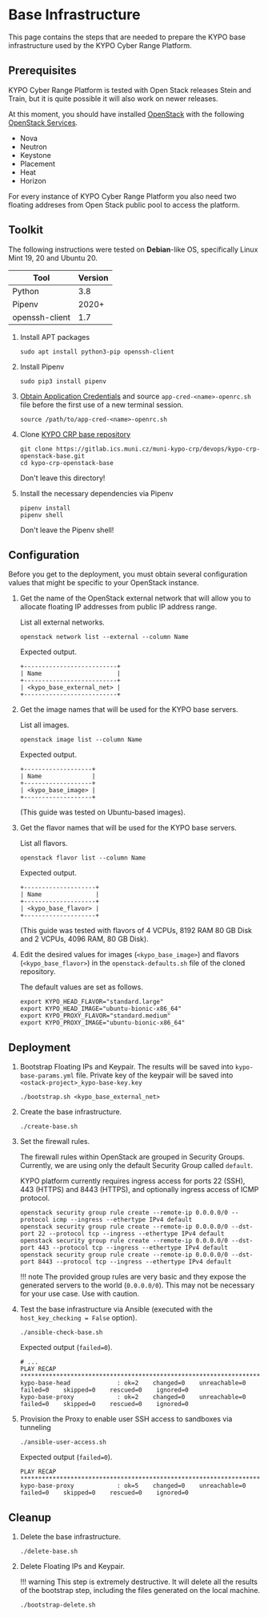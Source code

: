 # Base Infrastructure

This page contains the steps that are needed to prepare the KYPO base
infrastructure used by the KYPO Cyber Range Platform.

## Prerequisites

KYPO Cyber Range Platform is tested with Open Stack releases Stein and Train, but it is quite possible it will also work on newer releases.

At this moment, you should have installed [OpenStack](https://docs.openstack.org/install-guide/) with the following [OpenStack Services](https://www.openstack.org/software/project-navigator/openstack-components).

- Nova
- Neutron
- Keystone
- Placement
- Heat
- Horizon

For every instance of KYPO Cyber Range Platform you also need two floating addreses from Open Stack public pool to access the platform. 

## Toolkit

The following instructions were tested on **Debian**-like OS, specifically Linux Mint 19, 20 and Ubuntu 20.

| Tool                  | Version |
| ----                  | ------  |
| Python                | 3.8     |
| Pipenv                | 2020+   |
| openssh-client        | 1.7     |

1. Install APT packages

    ```shell
    sudo apt install python3-pip openssh-client
    ```
    
2. Install Pipenv

    ```shell
    sudo pip3 install pipenv
    ```
    
3. [Obtain Application Credentials](https://docs.openstack.org/keystone/ussuri/user/application_credentials.html) and source `app-cred-<name>-openrc.sh` file before the first use of a new terminal session.

    ```shell
    source /path/to/app-cred-<name>-openrc.sh
    ```

4. Clone [KYPO CRP base repository](https://gitlab.ics.muni.cz/muni-kypo-crp/devops/kypo-crp-openstack-base)

    ```shell
    git clone https://gitlab.ics.muni.cz/muni-kypo-crp/devops/kypo-crp-openstack-base.git
    cd kypo-crp-openstack-base
    ```
    
    Don't leave this directory!
  
5. Install the necessary dependencies via Pipenv

    ```shell    
    pipenv install
    pipenv shell
    ```
    Don't leave the Pipenv shell!

## Configuration

Before you get to the deployment, you must obtain several configuration values that might be specific to your OpenStack instance.

1. Get the name of the OpenStack external network that will allow you to allocate floating IP addresses from public IP address range.

    List all external networks.

    ```shell
    openstack network list --external --column Name
    ```

    Expected output.

    ```shell
    +--------------------------+
    | Name                     |
    +--------------------------+
    | <kypo_base_external_net> |
    +--------------------------+
    ```
    
2. Get the image names that will be used for the KYPO base servers. 

    List all images.

    ```shell
    openstack image list --column Name
    ```
    
    Expected output.
    
    ```
    +-------------------+
    | Name              |
    +-------------------+
    | <kypo_base_image> |
    +-------------------+
    ```
   
    (This guide was tested on Ubuntu-based images).
    
3. Get the flavor names that will be used for the KYPO base servers.

    List all flavors.
    
    ```shell
    openstack flavor list --column Name
    ```
    
    Expected output.
    
    ```
    +--------------------+
    | Name               |
    +--------------------+
    | <kypo_base_flavor> |
    +--------------------+
    ```
   
    (This guide was tested with flavors of 4 VCPUs, 8192 RAM 80 GB Disk and 2 VCPUs, 4096 RAM, 80 GB Disk).

4. Edit the desired values for images (`<kypo_base_image>`) and flavors (`<kypo_base_flavor>`) in the `openstack-defaults.sh` file of the cloned repository.
    
    The default values are set as follows.
    
    ```shell
    export KYPO_HEAD_FLAVOR="standard.large"
    export KYPO_HEAD_IMAGE="ubuntu-bionic-x86_64"
    export KYPO_PROXY_FLAVOR="standard.medium"
    export KYPO_PROXY_IMAGE="ubuntu-bionic-x86_64"
    ```

## Deployment

1. Bootstrap Floating IPs and Keypair. The results will be saved into `kypo-base-params.yml` file. 
Private key of the keypair will be saved into `<ostack-project>_kypo-base-key.key` 
    
    ```shell
    ./bootstrap.sh <kypo_base_external_net>
    ```
   
2. Create the base infrastructure. 

    ```shell
    ./create-base.sh
    ```

3. Set the firewall rules. 

    The firewall rules within OpenStack are grouped in Security Groups. Currently, we are using only the default Security Group called `default`.

    KYPO platform currently requires ingress access for ports 22 (SSH), 443 (HTTPS)
    and 8443 (HTTPS), and optionally ingress access of ICMP protocol.

    ```shell
    openstack security group rule create --remote-ip 0.0.0.0/0 --protocol icmp --ingress --ethertype IPv4 default
    openstack security group rule create --remote-ip 0.0.0.0/0 --dst-port 22 --protocol tcp --ingress --ethertype IPv4 default
    openstack security group rule create --remote-ip 0.0.0.0/0 --dst-port 443 --protocol tcp --ingress --ethertype IPv4 default
    openstack security group rule create --remote-ip 0.0.0.0/0 --dst-port 8443 --protocol tcp --ingress --ethertype IPv4 default
    ```
   
    !!! note
        The provided group rules are very basic and they expose the generated servers to the world (`0.0.0.0/0`). This may not be necessary for your use case. Use with caution.

4. Test the base infrastructure via Ansible (executed with the `host_key_checking = False` option).

    ```shell
    ./ansible-check-base.sh
    ```
    
    Expected output (`failed=0`).
    
    ```shell
    # ...
    PLAY RECAP *******************************************************************************************************
    kypo-base-head             : ok=2    changed=0    unreachable=0    failed=0    skipped=0    rescued=0    ignored=0   
    kypo-base-proxy            : ok=2    changed=0    unreachable=0    failed=0    skipped=0    rescued=0    ignored=0   
    ```

5. Provision the Proxy to enable user SSH access to sandboxes via tunneling

    ```shell
    ./ansible-user-access.sh
    ```
    
    Expected output (`failed=0`).
    
    ```shell
    PLAY RECAP *******************************************************************************************************
    kypo-base-proxy            : ok=5    changed=0    unreachable=0    failed=0    skipped=0    rescued=0    ignored=0  
    ```

## Cleanup

1. Delete the base infrastructure. 

    ```shell
    ./delete-base.sh
    ```

1. Delete Floating IPs and Keypair.

    !!! warning
        This step is extremely destructive. It will delete all the results of the bootstrap step, including the files generated on the local machine.

    ```shell
    ./bootstrap-delete.sh
    ```